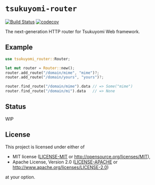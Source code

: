 # `tsukuyomi-router`

[![Build Status](https://dev.azure.com/tsukuyomi-rs/tsukuyomi-router/_apis/build/status/tsukuyomi-rs.tsukuyomi-router?branchName=master)](https://dev.azure.com/tsukuyomi-rs/tsukuyomi-router/_build/latest?definitionId=2&branchName=master)
[![codecov](https://codecov.io/gh/tsukuyomi-rs/tsukuyomi-router/branch/master/graph/badge.svg)](https://codecov.io/gh/tsukuyomi-rs/tsukuyomi-router)

The next-generation HTTP router for Tsukuyomi Web framework.

## Example

```rust
use tsukuyomi_router::Router;

let mut router = Router::new();
router.add_route("/domain/mime", "mime")?;
router.add_route("/domain/yours", "yours")?;

router.find_route("/domain/mime").data // => Some("mime")
router.find_route("/domain/mi").data   // => None
```

## Status
WIP

## License

This project is licensed under either of

* MIT license ([LICENSE-MIT](LICENSE-MIT) or http://opensource.org/licenses/MIT),
* Apache License, Version 2.0 ([LICENSE-APACHE](LICENSE-APACHE) or http://www.apache.org/licenses/LICENSE-2.0)

at your option.
